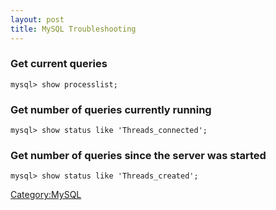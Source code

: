 ```yaml
---
layout: post 
title: MySQL Troubleshooting
---
```


### Get current queries

    mysql> show processlist;

### Get number of queries currently running

    mysql> show status like 'Threads_connected';

### Get number of queries since the server was started

    mysql> show status like 'Threads_created';

[Category:MySQL](Category:MySQL "wikilink")
